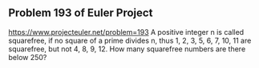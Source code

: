 ## Problem 193 of Euler Project 
https://www.projecteuler.net/problem=193
A positive integer n is called squarefree, if no square of a prime divides n, thus 1, 2, 3, 5, 6, 7, 10, 11 are squarefree, but not 4, 8, 9, 12.
How many squarefree numbers are there below 250?